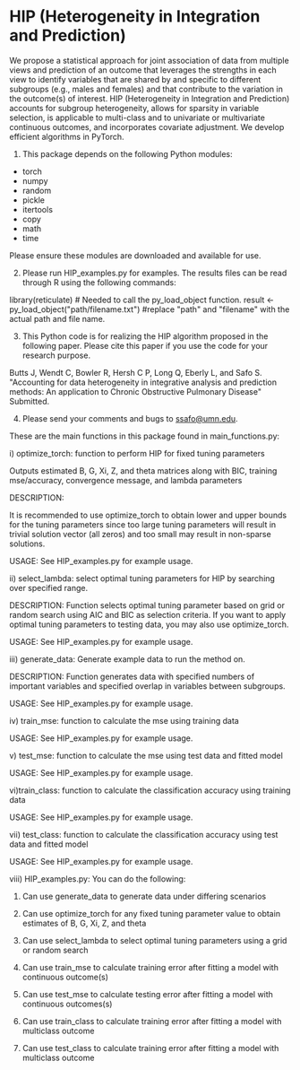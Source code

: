 # HIP (Heterogeneity in Integration and Prediction)
We propose a statistical approach for joint association of data from multiple views and prediction of an outcome that leverages the strengths in each view to identify variables that are shared by and specific to different subgroups (e.g., males and females) and that contribute to the variation in the outcome(s) of interest. HIP (Heterogeneity in Integration and Prediction) accounts for subgroup heterogeneity, allows for sparsity in variable selection, is applicable to multi-class and to univariate or multivariate continuous outcomes, and incorporates covariate adjustment. We develop efficient algorithms in PyTorch. 


1. This package depends on the following Python modules:
- torch
- numpy
- random
- pickle
- itertools
- copy
- math
- time

Please ensure these modules are downloaded and available for use.

2. Please run HIP_examples.py for examples. The results files can be read through R using the following commands:

library(reticulate) 	# Needed to call the py_load_object function.
result <- py_load_object("path/filename.txt") 	#replace "path" and "filename" with the actual path and file name.

3. This Python code is for realizing the HIP algorithm proposed in the following paper.
Please cite this paper if you use the code for your research purpose.

Butts J, Wendt C, Bowler R, Hersh C P, Long Q, Eberly L, and Safo S. "Accounting for data heterogeneity in integrative analysis and prediction methods: 
An application to Chronic Obstructive Pulmonary Disease" Submitted.

4. Please send your comments and bugs to ssafo@umn.edu.


These are the main functions in this package found in main_functions.py:

i) optimize_torch: function to perform HIP for fixed tuning parameters

Outputs  estimated B, G, Xi, Z, and theta matrices along with 
BIC, training mse/accuracy, convergence message, and lambda parameters 

DESCRIPTION:

It is recommended to use optimize_torch to obtain lower and upper bounds for 
the tuning parameters since too large tuning parameters will result in 
trivial solution vector (all zeros) and too small may result in
non-sparse solutions. 

USAGE:
See HIP_examples.py for example usage.

ii) select_lambda: select optimal tuning parameters for HIP by searching over 
specified range.

DESCRIPTION:
Function selects optimal tuning parameter based on grid or random search 
using AIC and BIC as selection criteria.
If you want to apply optimal tuning parameters to testing data, you may
also use optimize_torch. 

USAGE:
See HIP_examples.py for example usage.

iii) generate_data: Generate example data to run the method on.

DESCRIPTION:
Function generates data with specified numbers of important variables and 
 specified overlap in variables between subgroups.

USAGE:
See HIP_examples.py for example usage.

iv) train_mse: function to calculate the mse using training data

USAGE:
See HIP_examples.py for example usage.

v) test_mse: function to calculate the mse using test data and fitted  model

USAGE:
See HIP_examples.py for example usage.

vi)train_class: function to calculate the classification accuracy using training data

USAGE:
See HIP_examples.py for example usage.

vii) test_class: function to calculate the classification accuracy using test data and fitted 
 model

USAGE:
See HIP_examples.py for example usage.

viii) HIP_examples.py: You can do the following:

 1. Can use generate_data to generate data under differing scenarios

 2. Can use optimize_torch for any fixed tuning parameter value to 
    obtain estimates of B, G, Xi, Z, and theta

 3. Can use select_lambda to select optimal tuning parameters using a grid
    or random search

 4. Can use train_mse to calculate training error after fitting a model 
    with continuous outcome(s)

 5. Can use test_mse to calculate testing error after fitting a model 
    with continuous outcomes(s)

 6. Can use train_class to calculate training error after fitting a model
    with multiclass outcome

 7. Can use test_class to calculate training error after fitting a model
    with multiclass outcome



